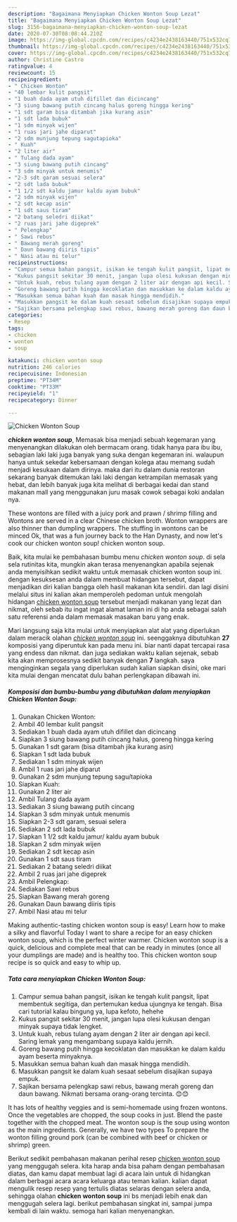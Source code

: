 ```yaml
---
description: "Bagaimana Menyiapkan Chicken Wonton Soup Lezat"
title: "Bagaimana Menyiapkan Chicken Wonton Soup Lezat"
slug: 3156-bagaimana-menyiapkan-chicken-wonton-soup-lezat
date: 2020-07-30T08:08:44.210Z
image: https://img-global.cpcdn.com/recipes/c4234e2438163440/751x532cq70/chicken-wonton-soup-foto-resep-utama.jpg
thumbnail: https://img-global.cpcdn.com/recipes/c4234e2438163440/751x532cq70/chicken-wonton-soup-foto-resep-utama.jpg
cover: https://img-global.cpcdn.com/recipes/c4234e2438163440/751x532cq70/chicken-wonton-soup-foto-resep-utama.jpg
author: Christine Castro
ratingvalue: 4
reviewcount: 15
recipeingredient:
- " Chicken Wonton"
- "40 lembar kulit pangsit"
- "1 buah dada ayam utuh difillet dan dicincang"
- "3 siung bawang putih cincang halus goreng hingga kering"
- "1 sdt garam bisa ditambah jika kurang asin"
- "1 sdt lada bubuk"
- "1 sdm minyak wijen"
- "1 ruas jari jahe diparut"
- "2 sdm munjung tepung sagutapioka"
- " Kuah"
- "2 liter air"
- " Tulang dada ayam"
- "3 siung bawang putih cincang"
- "3 sdm minyak untuk menumis"
- "2-3 sdt garam sesuai selera"
- "2 sdt lada bubuk"
- "1 1/2 sdt kaldu jamur kaldu ayam bubuk"
- "2 sdm minyak wijen"
- "2 sdt kecap asin"
- "1 sdt saus tiram"
- "2 batang seledri diikat"
- "2 ruas jari jahe digeprek"
- " Pelengkap"
- " Sawi rebus"
- " Bawang merah goreng"
- " Daun bawang diiris tipis"
- " Nasi atau mi telur"
recipeinstructions:
- "Campur semua bahan pangsit, isikan ke tengah kulit pangsit, lipat membentuk segitiga, dan pertemukan kedua ujungnya ke tengah. Bisa cari tutorial kalau bingung ya, lupa kefoto, hehehe"
- "Kukus pangsit sekitar 30 menit, jangan lupa olesi kukusan dengan minyak supaya tidak lengket."
- "Untuk kuah, rebus tulang ayam dengan 2 liter air dengan api kecil. Saring lemak yang mengambang supaya kaldu jernih."
- "Goreng bawang putih hingga kecoklatan dan masukkan ke dalam kaldu ayam beserta minyaknya."
- "Masukkan semua bahan kuah dan masak hingga mendidih."
- "Masukkan pangsit ke dalam kuah sesaat sebelum disajikan supaya empuk."
- "Sajikan bersama pelengkap sawi rebus, bawang merah goreng dan daun bawang. Nikmati bersama orang-orang tercinta. 😊😊"
categories:
- Resep
tags:
- chicken
- wonton
- soup

katakunci: chicken wonton soup 
nutrition: 246 calories
recipecuisine: Indonesian
preptime: "PT34M"
cooktime: "PT33M"
recipeyield: "1"
recipecategory: Dinner

---
```



![Chicken Wonton Soup](https://img-global.cpcdn.com/recipes/c4234e2438163440/751x532cq70/chicken-wonton-soup-foto-resep-utama.jpg)

<b><i>chicken wonton soup</i></b>, Memasak bisa menjadi sebuah kegemaran yang menyenangkan dilakukan oleh bermacam orang. tidak hanya para ibu ibu, sebagian laki laki juga banyak yang suka dengan kegemaran ini. walaupun hanya untuk sekedar kebersamaan dengan kolega atau memang sudah menjadi kesukaan dalam dirinya. maka dari itu dalam dunia restoran sekarang banyak ditemukan laki laki dengan ketrampilan memasak yang hebat, dan lebih banyak juga kita melihat di berbagai kedai dan stand makanan mall yang menggunakan juru masak cowok sebagai koki andalan nya.

These wontons are filled with a juicy pork and prawn / shrimp filling and Wontons are served in a clear Chinese chicken broth. Wonton wrappers are also thinner than dumpling wrappers. The stuffing in wontons can be minced Ok, that was a fun journey back to the Han Dynasty, and now let&#39;s cook our chicken wonton soup! chicken wonton soup.

Baik, kita mulai ke pembahasan bumbu menu <i>chicken wonton soup</i>. di sela sela rutinitas kita, mungkin akan terasa menyenangkan apabila sejenak anda menyisihkan sedikit waktu untuk memasak chicken wonton soup ini. dengan kesuksesan anda dalam membuat hidangan tersebut, dapat menjadikan diri kalian bangga oleh hasil makanan kita sendiri. dan lagi disini melalui situs ini kalian akan memperoleh pedoman untuk mengolah hidangan <u>chicken wonton soup</u> tersebut menjadi makanan yang lezat dan nikmat, oleh sebab itu ingat ingat alamat laman ini di hp anda sebagai salah satu referensi anda dalam memasak masakan baru yang enak.


Mari langsung saja kita mulai untuk menyiapkan alat alat yang diperlukan dalam meracik olahan <u><i>chicken wonton soup</i></u> ini. seenggaknya dibutuhkan <b>27</b> komposisi yang diperuntuk kan pada menu ini. biar nanti dapat tercapai rasa yang endess dan nikmat. dan juga sediakan waktu kalian sejenak, sebab kita akan memprosesnya sedikit banyak dengan <b>7</b> langkah. saya menginginkan segala yang diperlukan sudah kalian siapkan disini, oke mari kita mulai dengan mencatat dulu bahan perlengkapan dibawah ini.

<!--inarticleads1-->

##### Komposisi dan bumbu-bumbu yang dibutuhkan dalam menyiapkan Chicken Wonton Soup:

1. Gunakan  Chicken Wonton:
1. Ambil 40 lembar kulit pangsit
1. Sediakan 1 buah dada ayam utuh difillet dan dicincang
1. Siapkan 3 siung bawang putih cincang halus, goreng hingga kering
1. Gunakan 1 sdt garam (bisa ditambah jika kurang asin)
1. Siapkan 1 sdt lada bubuk
1. Sediakan 1 sdm minyak wijen
1. Ambil 1 ruas jari jahe diparut
1. Gunakan 2 sdm munjung tepung sagu/tapioka
1. Siapkan  Kuah:
1. Gunakan 2 liter air
1. Ambil  Tulang dada ayam
1. Sediakan 3 siung bawang putih cincang
1. Siapkan 3 sdm minyak untuk menumis
1. Siapkan 2-3 sdt garam, sesuai selera
1. Sediakan 2 sdt lada bubuk
1. Siapkan 1 1/2 sdt kaldu jamur/ kaldu ayam bubuk
1. Siapkan 2 sdm minyak wijen
1. Sediakan 2 sdt kecap asin
1. Gunakan 1 sdt saus tiram
1. Sediakan 2 batang seledri diikat
1. Ambil 2 ruas jari jahe digeprek
1. Ambil  Pelengkap:
1. Sediakan  Sawi rebus
1. Siapkan  Bawang merah goreng
1. Gunakan  Daun bawang diiris tipis
1. Ambil  Nasi atau mi telur


Making authentic-tasting chicken wonton soup is easy! Learn how to make a silky and flavorful Today I want to share a recipe for an easy chicken wonton soup, which is the perfect winter warmer. Chicken wonton soup is a quick, delicious and complete meal that can be ready in minutes (once all your dumplings are made) and is healthy too. This chicken wonton soup recipe is so quick and easy to whip up. 

<!--inarticleads2-->

##### Tata cara menyiapkan Chicken Wonton Soup:

1. Campur semua bahan pangsit, isikan ke tengah kulit pangsit, lipat membentuk segitiga, dan pertemukan kedua ujungnya ke tengah. Bisa cari tutorial kalau bingung ya, lupa kefoto, hehehe
1. Kukus pangsit sekitar 30 menit, jangan lupa olesi kukusan dengan minyak supaya tidak lengket.
1. Untuk kuah, rebus tulang ayam dengan 2 liter air dengan api kecil. Saring lemak yang mengambang supaya kaldu jernih.
1. Goreng bawang putih hingga kecoklatan dan masukkan ke dalam kaldu ayam beserta minyaknya.
1. Masukkan semua bahan kuah dan masak hingga mendidih.
1. Masukkan pangsit ke dalam kuah sesaat sebelum disajikan supaya empuk.
1. Sajikan bersama pelengkap sawi rebus, bawang merah goreng dan daun bawang. Nikmati bersama orang-orang tercinta. 😊😊


It has lots of healthy veggies and is semi-homemade using frozen wontons. Once the vegetables are chopped, the soup cooks in just. Blend the paste together with the chopped meat. The wonton soup is the soup using wonton as the main ingredients. Generally, we have two types To prepare the wonton filling ground pork (can be combined with beef or chicken or shrimp) green. 

Berikut sedikit pembahasan makanan perihal resep <u>chicken wonton soup</u> yang menggugah selera. kita harap anda bisa paham dengan pembahasan diatas, dan kamu dapat membuat lagi di acara lain untuk di hidangkan dalam berbagai acara acara keluarga atau teman kalian. kalian dapat mengulik resep resep yang tertulis diatas selaras dengan selera anda, sehingga olahan <b>chicken wonton soup</b> ini bs menjadi lebih enak dan menggugah selera lagi. berikut pembahasan singkat ini, sampai jumpa kembali di lain waktu. semoga hari kalian menyenangkan.
